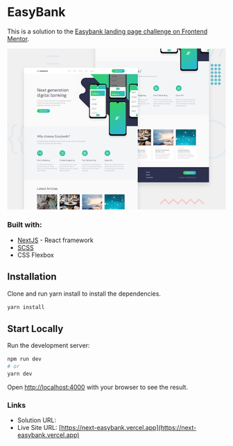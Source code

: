 # EasyBank

This is a solution to the [Easybank landing page challenge on Frontend Mentor](https://www.frontendmentor.io/challenges/easybank-landing-page-WaUhkoDN).

![](./desktop-preview.jpeg)

### Built with:

- [NextJS](https://nextjs.org/) - React framework
- [SCSS](https://sass-lang.com)
- CSS Flexbox

## Installation

Clone and run yarn install to install the dependencies.

```bash
yarn install
```

## Start Locally

Run the development server:

```bash
npm run dev
# or
yarn dev
```

Open [http://localhost:4000](http://localhost:4000) with your browser to see the result.

### Links

- Solution URL:
- Live Site URL: [https://next-easybank.vercel.app](https://next-easybank.vercel.app)
